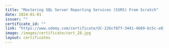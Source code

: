 ```yaml
---
title: "Mastering SQL Server Reporting Services (SSRS) From Scratch"
date: 2024-01-01
issuer: ""
certificate_id: ""
link: "https://www.udemy.com/certificate/UC-226cf8ff-3441-4689-bc5c-a91a683192c7/"
image: /images/certificate/cert_28.jpg
layout: certificates
---
```

